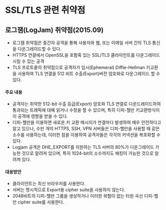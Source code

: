 # SSL/TLS 관련 취약점
## 로그잼(LogJam) 취약점(2015.09)
* 로그잼 취약점은 중간자 공격을 통해 사용자와 웹, 또는 이메일 서버 간의 TLS 통신을 다운그레이드할 수 있다. 
* HTTPS 연결에서 OpenSSL을 포함혹 있는 SSL/TLS 클라이언트를 다운그레이드시킬 수 있는 공격
* TLS 프로토콜의 취약점으로 공격자가 임시(Ephemeral) Diffie-Hellman 키교환을 사용하여 TLS 연결을 512 비트 수출(Export)버전 암호화로 다운그레이드 할 수 있다. 


#### 주요 내용
* 공격자는 취약한 512-bit 수출 등급(Export) 암호화 TLS 연결로 다운드레이드하여 통과되는 트래픽에 대해 읽거나 수정을 할 수 있으며, 특히 디피-헬만 키교환방식이 이 공격에 영향을 받을 수 있다. 
* 디피-헬만을 이용하면 새로운 키 교환 메시지가 연결마다 발생하여 매우 안전하다고 알고 있으나, 수만 개의 HTTPS, SSH, VPN 서버들은 디피-헬만을 사용할 때 같은 소수를 사용하는데, 이러한 점을 이용하여 공격자들은 각각의 커넥션을 복호화할 수 있다. 
* Logjam 공격은 DHE_EXPORT를 지원하는 TLS 서버의 80%가 다운그레이드 가능한 것으로 알려져 있으며, 특히 1024-bit의 소수까지도 해킹이 가능한 것으로 알려져 있다. 

#### 대응방안
* 클라이언트는 최신 브라우저를 사용한다. 
* 서버는 명시적으로 Export용 cipher suite을 사용하지 않는다. 
* 2048비트의 디피-헬만 그룹을 생성하거나 이러한 위험이 없는 타원 곡선 디피-헬만 cipher suite를 사용한다. 


